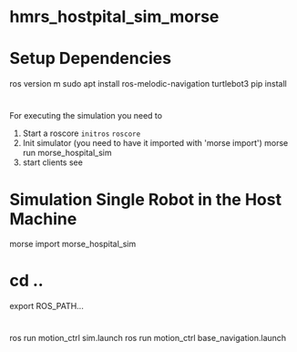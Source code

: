 # hmrs_hostpital_sim_morse

# Setup Dependencies
ros version m
sudo apt install ros-melodic-navigation
turtlebot3
pip install 

# 
For executing the simulation you need to 
1. Start a roscore
 `initros`
 `roscore`
2. Init simulator (you need to have it imported with 'morse import')
 morse run morse_hospital_sim
3. start clients see


# Simulation Single Robot in the Host Machine
 morse import morse_hospital_sim
 # cd .. 
 export ROS_PATH...
 # 
 ros run motion_ctrl sim.launch 
 ros run motion_ctrl base_navigation.launch 


